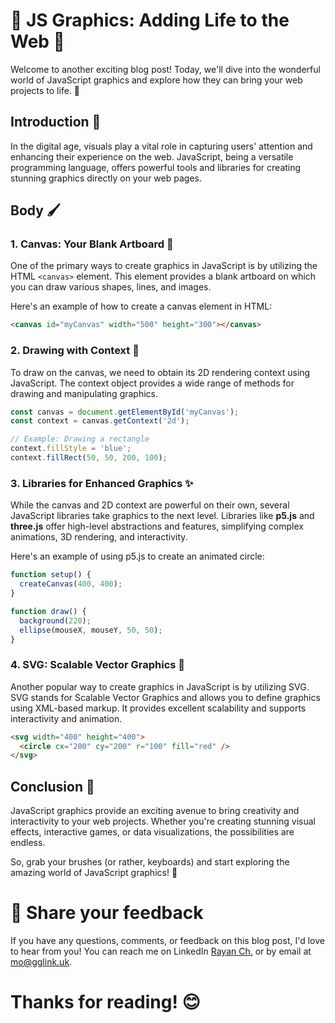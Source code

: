 # 🎨 JS Graphics: Adding Life to the Web 🌈

Welcome to another exciting blog post! Today, we'll dive into the wonderful world of JavaScript graphics and explore how they can bring your web projects to life. 🚀

## Introduction 🌟

In the digital age, visuals play a vital role in capturing users' attention and enhancing their experience on the web. JavaScript, being a versatile programming language, offers powerful tools and libraries for creating stunning graphics directly on your web pages.

## Body 🖌️

### 1. Canvas: Your Blank Artboard 🎨

One of the primary ways to create graphics in JavaScript is by utilizing the HTML `<canvas>` element. This element provides a blank artboard on which you can draw various shapes, lines, and images.

Here's an example of how to create a canvas element in HTML:

```html
<canvas id="myCanvas" width="500" height="300"></canvas>
```

### 2. Drawing with Context 🎯

To draw on the canvas, we need to obtain its 2D rendering context using JavaScript. The context object provides a wide range of methods for drawing and manipulating graphics.

```javascript
const canvas = document.getElementById('myCanvas');
const context = canvas.getContext('2d');

// Example: Drawing a rectangle
context.fillStyle = 'blue';
context.fillRect(50, 50, 200, 100);
```

### 3. Libraries for Enhanced Graphics ✨

While the canvas and 2D context are powerful on their own, several JavaScript libraries take graphics to the next level. Libraries like **p5.js** and **three.js** offer high-level abstractions and features, simplifying complex animations, 3D rendering, and interactivity.

Here's an example of using p5.js to create an animated circle:

```javascript
function setup() {
  createCanvas(400, 400);
}

function draw() {
  background(220);
  ellipse(mouseX, mouseY, 50, 50);
}
```

### 4. SVG: Scalable Vector Graphics 🎉

Another popular way to create graphics in JavaScript is by utilizing SVG. SVG stands for Scalable Vector Graphics and allows you to define graphics using XML-based markup. It provides excellent scalability and supports interactivity and animation.

```html
<svg width="400" height="400">
  <circle cx="200" cy="200" r="100" fill="red" />
</svg>
```

## Conclusion 🌟

JavaScript graphics provide an exciting avenue to bring creativity and interactivity to your web projects. Whether you're creating stunning visual effects, interactive games, or data visualizations, the possibilities are endless.

So, grab your brushes (or rather, keyboards) and start exploring the amazing world of JavaScript graphics! 🎉

# 📣 Share your feedback

If you have any questions, comments, or feedback on this blog post, I'd love to hear from you! You can reach me on LinkedIn [Rayan Ch.](https://www.linkedin.com/in/rayan-ch-b787ab224/) or by email at [mo@gglink.uk](mailto:mo@gglink.uk).

# Thanks for reading! 😊
